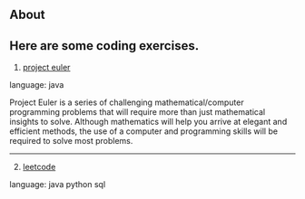 ## About 

Here are some coding exercises.
---

1. [project euler](https://projecteuler.net/)

language: java

Project Euler is a series of challenging mathematical/computer programming problems that will require more than just mathematical insights to solve. Although mathematics will help you arrive at elegant and efficient methods, the use of a computer and programming skills will be required to solve most problems.

---

2. [leetcode](https://leetcode.com/) 

language: java python sql 

